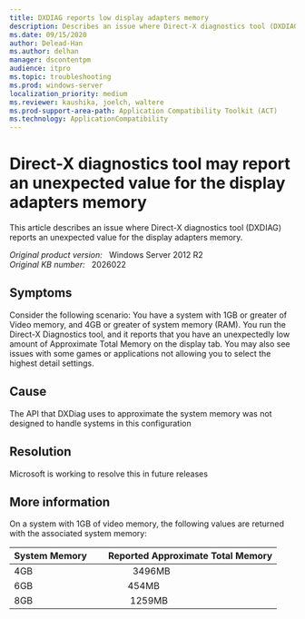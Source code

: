 ```yaml
---
title: DXDIAG reports low display adapters memory
description: Describes an issue where Direct-X diagnostics tool (DXDIAG) reports an unexpected value for the display adapters memory.
ms.date: 09/15/2020
author: Delead-Han
ms.author: delhan
manager: dscontentpm
audience: itpro
ms.topic: troubleshooting
ms.prod: windows-server
localization_priority: medium
ms.reviewer: kaushika, joelch, waltere
ms.prod-support-area-path: Application Compatibility Toolkit (ACT)
ms.technology: ApplicationCompatibility
---
```

# Direct-X diagnostics tool may report an unexpected value for the display adapters memory

This article describes an issue where Direct-X diagnostics tool (DXDIAG) reports an unexpected value for the display adapters memory.

_Original product version:_ &nbsp; Windows Server 2012 R2  
_Original KB number:_ &nbsp; 2026022

## Symptoms

Consider the following scenario:
You have a system with 1GB or greater of Video memory, and 4GB or greater of system memory (RAM).
You run the Direct-X Diagnostics tool, and it reports that you have an unexpectedly low amount of Approximate Total Memory on the display tab.
You may also see issues with some games or applications not allowing you to select the highest detail settings.

## Cause

The API that DXDiag uses to approximate the system memory was not designed to handle systems in this configuration

## Resolution

Microsoft is working to resolve this in future releases

## More information

On a system with 1GB of video memory, the following values are returned with the associated system memory:

|System Memory |    Reported Approximate Total Memory|
|--|--|
|4GB         |              3496MB|
|6GB           |            454MB|
|8GB          |             1259MB|
